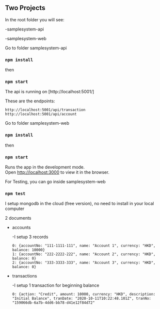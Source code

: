 ## Two Projects 

In the root folder you will see:

-samplesystem-api

-samplesystem-web

Go to folder samplesystem-api
### `npm install`
then
### `npm start` 

The api is running on [http://localhost:5001/]

These are the endpoints:
```
http://localhost:5001/api/transaction
http://localhost:5001/api/account
```

Go to folder samplesystem-web
### `npm install`
then
### `npm start`

Runs the app in the development mode.<br />
Open [http://localhost:3000](http://localhost:3000) to view it in the browser.

For Testing, you can go inside samplesystem-web
### `npm test`

I setup mongodb in the cloud (free version), no need to install in your local computer

2 documents

- accounts

    -I setup 3 records
    
    ```
    0: {accountNo: "111-1111-111", name: "Account 1", currency: "HKD", balance: 10000}
    1: {accountNo: "222-2222-222", name: "Account 2", currency: "HKD", balance: 0}
    2: {accountNo: "333-3333-333", name: "Account 3", currency: "HKD", balance: 0}
    ```
    
- transactions

    -I setup 1 transaction for beginning balance

    ```
    0: {action: "Credit", amount: 10000, currency: "HKD", description: "Initial Balance", tranDate: "2020-10-11T10:22:48.101Z", tranNo: "159066db-6a7b-4dd6-bb78-d41e12f84d72"
    ```
